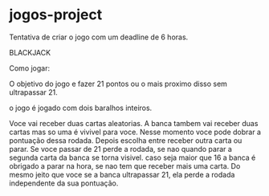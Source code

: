 # jogos-project

Tentativa de criar o jogo com um deadline de 6 horas.

BLACKJACK

Como jogar:

O objetivo do jogo e fazer 21 pontos ou o mais proximo disso sem ultrapassar 21.

o jogo é jogado com dois baralhos inteiros.


Voce vai receber duas cartas aleatorias.
A banca tambem vai receber duas cartas mas so uma é vivivel para voce.
Nesse momento voce pode dobrar a pontuação dessa rodada.
Depois escolha entre receber outra carta ou parar.
Se voce passar de 21 perde a rodada, se nao quando parar a segunda carta da banca se torna visivel.
caso seja maior que 16 a banca é obrigado a parar na hora, se nao tem que receber mais uma carta.
Do mesmo jeito que voce se a banca ultrapassar 21, ela perde a rodada independente da sua pontuação.
